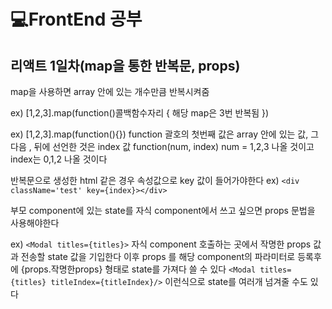 # 💻FrontEnd 공부
## 리액트 1일차(map을 통한 반복문, props)

map을 사용하면 array 안에 있는 개수만큼 반복시켜줌

ex) [1,2,3].map(function()콜백함수자리 {
  해당 map은 3번 반복됨
})

ex) [1,2,3].map(function(){}) function 괄호의 첫번째 값은 array 안에 있는 값, 그 다음 , 뒤에 선언한 것은 index 값
function(num, index) num = 1,2,3 나올 것이고 index는 0,1,2 나올 것이다

반복문으로 생성한 html 같은 경우 속성값으로 key 값이 들어가야한다
ex) ```<div className='test' key={index}></div>```

부모 component에 있는 state를 자식 component에서 쓰고 싶으면 props 문법을 사용해야한다

ex) ```<Modal titles={titles}>``` 자식 component 호출하는 곳에서 작명한 props 값과 전송할 state 값을 기입한다
    이후 props 를 해당 component의 파라미터로 등록후에 {props.작명한props} 형태로 state를 가져다 쓸 수 있다
```<Modal titles={titles} titleIndex={titleIndex}/>``` 이런식으로 state를 여러개 넘겨줄 수도 있다
